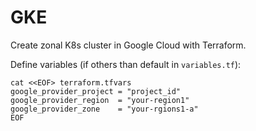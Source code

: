 # GKE
Create zonal K8s cluster in Google Cloud with Terraform.

Define variables (if others than default in `variables.tf`):
```
cat <<EOF> terraform.tfvars
google_provider_project = "project_id"
google_provider_region  = "your-region1"
google_provider_zone    = "your-rgions1-a"
EOF
```
